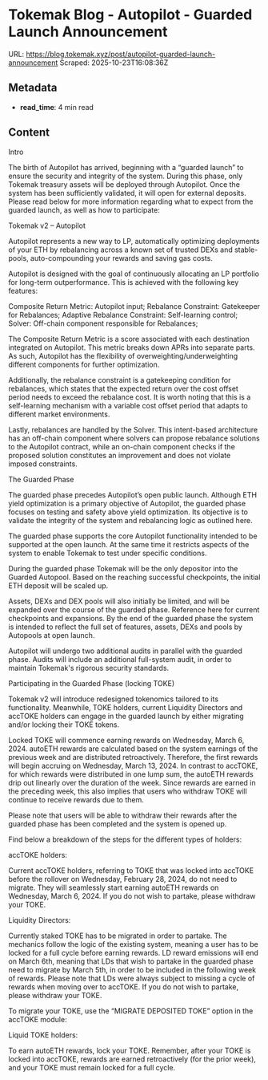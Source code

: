 # Tokemak Blog - Autopilot - Guarded Launch Announcement

URL: https://blog.tokemak.xyz/post/autopilot-guarded-launch-announcement
Scraped: 2025-10-23T16:08:36Z

## Metadata

- **read_time**: 4 min read

## Content

Intro

The birth of Autopilot has arrived, beginning with a “guarded launch” to ensure the security and integrity of the system. During this phase, only Tokemak treasury assets will be deployed through Autopilot. Once the system has been sufficiently validated, it will open for external deposits. Please read below for more information regarding what to expect from the guarded launch, as well as how to participate:

Tokemak v2 – Autopilot

Autopilot represents a new way to LP, automatically optimizing deployments of your ETH by rebalancing across a known set of trusted DEXs and stable-pools, auto-compounding your rewards and saving gas costs.

Autopilot is designed with the goal of continuously allocating an LP portfolio for long-term outperformance. This is achieved with the following key features:



Composite Return Metric: Autopilot input;
Rebalance Constraint: Gatekeeper for Rebalances;
Adaptive Rebalance Constraint: Self-learning control;
Solver: Off-chain component responsible for Rebalances;


The Composite Return Metric is a score associated with each destination integrated on Autopilot. This metric breaks down APRs into separate parts. As such, Autopilot has the flexibility of overweighting/underweighting different components for further optimization.

Additionally, the rebalance constraint is a gatekeeping condition for rebalances, which states that the expected return over the cost offset period needs to exceed the rebalance cost. It is worth noting that this is a self-learning mechanism with a variable cost offset period that adapts to different market environments.

Lastly, rebalances are handled by the Solver. This intent-based architecture has an off-chain component where solvers can propose rebalance solutions to the Autopilot contract, while an on-chain component checks if the proposed solution constitutes an improvement and does not violate imposed constraints.

The Guarded Phase

The guarded phase precedes Autopilot’s open public launch. Although ETH yield optimization is a primary objective of Autopilot, the guarded phase focuses on testing and safety above yield optimization. Its objective is to validate the integrity of the system and rebalancing logic as outlined here.

The guarded phase supports the core Autopilot functionality intended to be supported at the open launch. At the same time it restricts aspects of the system to enable Tokemak to test under specific conditions.

During the guarded phase Tokemak will be the only depositor into the Guarded Autopool. Based on the reaching successful checkpoints, the initial ETH deposit will be scaled up.

Assets, DEXs and DEX pools will also initially be limited, and will be expanded over the course of the guarded phase. Reference here for current checkpoints and expansions. By the end of the guarded phase the system is intended to reflect the full set of features, assets, DEXs and pools by Autopools at open launch.

Autopilot will undergo two additional audits in parallel with the guarded phase. Audits will include an additional full-system audit, in order to maintain Tokemak's rigorous security standards.

Participating in the Guarded Phase (locking TOKE)

Tokemak v2 will introduce redesigned tokenomics tailored to its functionality. Meanwhile, TOKE holders, current Liquidity Directors and accTOKE holders can engage in the guarded launch by either migrating and/or locking their TOKE tokens.

Locked TOKE will commence earning rewards on Wednesday, March 6, 2024. autoETH rewards are calculated based on the system earnings of the previous week and are distributed retroactively. Therefore, the first rewards will begin accruing on Wednesday, March 13, 2024. In contrast to accTOKE, for which rewards were distributed in one lump sum, the autoETH rewards drip out linearly over the duration of the week. Since rewards are earned in the preceding week, this also implies that users who withdraw TOKE will continue to receive rewards due to them.

Please note that users will be able to withdraw their rewards after the guarded phase has been completed and the system is opened up.

Find below a breakdown of the steps for the different types of holders:


accTOKE holders:

Current accTOKE holders, referring to TOKE that was locked into accTOKE before the rollover on Wednesday, February 28, 2024, do not need to migrate. They will seamlessly start earning autoETH rewards on Wednesday, March 6, 2024. If you do not wish to partake, please withdraw your TOKE.

Liquidity Directors:

Currently staked TOKE has to be migrated in order to partake. The mechanics follow the logic of the existing system, meaning a user has to be locked for a full cycle before earning rewards. LD reward emissions will end on March 6th, meaning that LDs that wish to partake in the guarded phase need to migrate by March 5th, in order to be included in the following week of rewards. Please note that LDs were always subject to missing a cycle of rewards when moving over to accTOKE. If you do not wish to partake, please withdraw your TOKE.


To migrate your TOKE, use the “MIGRATE DEPOSITED TOKE” option in the accTOKE module:

Liquid TOKE holders:

To earn autoETH rewards, lock your TOKE. Remember, after your TOKE is locked into accTOKE, rewards are earned retroactively (for the prior week), and your TOKE must remain locked for a full cycle.

‍